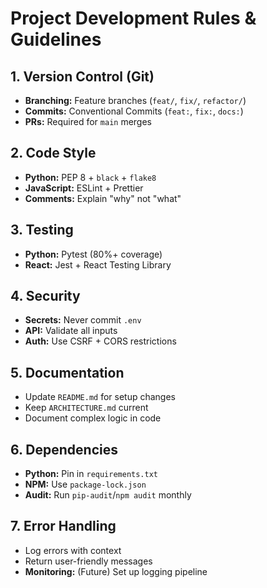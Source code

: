 # Project Development Rules & Guidelines

## 1. Version Control (Git)

- **Branching:** Feature branches (`feat/`, `fix/`, `refactor/`)
- **Commits:** Conventional Commits (`feat:`, `fix:`, `docs:`)
- **PRs:** Required for `main` merges

## 2. Code Style

- **Python:** PEP 8 + `black` + `flake8`
- **JavaScript:** ESLint + Prettier
- **Comments:** Explain "why" not "what"

## 3. Testing

- **Python:** Pytest (80%+ coverage)
- **React:** Jest + React Testing Library

## 4. Security

- **Secrets:** Never commit `.env`
- **API:** Validate all inputs
- **Auth:** Use CSRF + CORS restrictions

## 5. Documentation

- Update `README.md` for setup changes
- Keep `ARCHITECTURE.md` current
- Document complex logic in code

## 6. Dependencies

- **Python:** Pin in `requirements.txt`
- **NPM:** Use `package-lock.json`
- **Audit:** Run `pip-audit`/`npm audit` monthly

## 7. Error Handling

- Log errors with context
- Return user-friendly messages
- **Monitoring:** (Future) Set up logging pipeline

